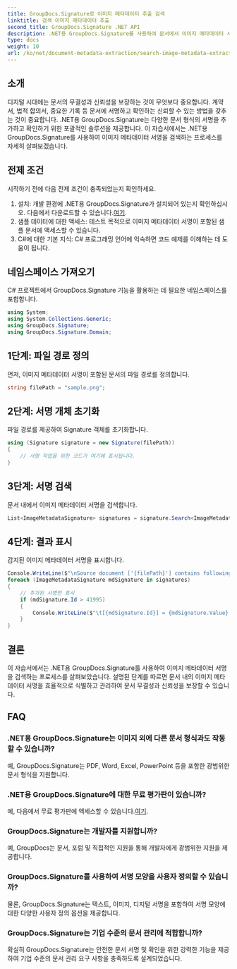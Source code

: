 ```yaml
---
title: GroupDocs.Signature로 이미지 메타데이터 추출 검색
linktitle: 검색 이미지 메타데이터 추출
second_title: GroupDocs.Signature .NET API
description: .NET용 GroupDocs.Signature를 사용하여 문서에서 이미지 메타데이터 서명을 검색하는 방법을 알아보세요. 문서 무결성과 신뢰성을 쉽게 향상할 수 있습니다.
type: docs
weight: 10
url: /ko/net/document-metadata-extraction/search-image-metadata-extraction/
---
```

## 소개
디지털 시대에는 문서의 무결성과 신뢰성을 보장하는 것이 무엇보다 중요합니다. 계약서, 법적 합의서, 중요한 기록 등 문서에 서명하고 확인하는 신뢰할 수 있는 방법을 갖추는 것이 중요합니다. .NET용 GroupDocs.Signature는 다양한 문서 형식의 서명을 추가하고 확인하기 위한 포괄적인 솔루션을 제공합니다. 이 자습서에서는 .NET용 GroupDocs.Signature를 사용하여 이미지 메타데이터 서명을 검색하는 프로세스를 자세히 살펴보겠습니다. 
## 전제 조건
시작하기 전에 다음 전제 조건이 충족되었는지 확인하세요.
1.  설치: 개발 환경에 .NET용 GroupDocs.Signature가 설치되어 있는지 확인하십시오. 다음에서 다운로드할 수 있습니다.[여기](https://releases.groupdocs.com/signature/net/).
2. 샘플 데이터에 대한 액세스: 테스트 목적으로 이미지 메타데이터 서명이 포함된 샘플 문서에 액세스할 수 있습니다.
3. C#에 대한 기본 지식: C# 프로그래밍 언어에 익숙하면 코드 예제를 이해하는 데 도움이 됩니다.

## 네임스페이스 가져오기
C# 프로젝트에서 GroupDocs.Signature 기능을 활용하는 데 필요한 네임스페이스를 포함합니다.
```csharp
using System;
using System.Collections.Generic;
using GroupDocs.Signature;
using GroupDocs.Signature.Domain;
```
## 1단계: 파일 경로 정의
먼저, 이미지 메타데이터 서명이 포함된 문서의 파일 경로를 정의합니다.
```csharp
string filePath = "sample.png";
```
## 2단계: 서명 개체 초기화
파일 경로를 제공하여 Signature 객체를 초기화합니다.
```csharp
using (Signature signature = new Signature(filePath))
{
    // 서명 작업을 위한 코드가 여기에 표시됩니다.
}
```
## 3단계: 서명 검색
문서 내에서 이미지 메타데이터 서명을 검색합니다.
```csharp
List<ImageMetadataSignature> signatures = signature.Search<ImageMetadataSignature>(SignatureType.Metadata);
```
## 4단계: 결과 표시
감지된 이미지 메타데이터 서명을 표시합니다.
```csharp
Console.WriteLine($"\nSource document ['{filePath}'] contains following signatures.");
foreach (ImageMetadataSignature mdSignature in signatures)
{
    // 추가된 서명만 표시
    if (mdSignature.Id > 41995)
    {
        Console.WriteLine($"\t[{mdSignature.Id}] = {mdSignature.Value} ({mdSignature.Type})");
    }
}
```

## 결론
이 자습서에서는 .NET용 GroupDocs.Signature를 사용하여 이미지 메타데이터 서명을 검색하는 프로세스를 살펴보았습니다. 설명된 단계를 따르면 문서 내의 이미지 메타데이터 서명을 효율적으로 식별하고 관리하여 문서 무결성과 신뢰성을 보장할 수 있습니다.
## FAQ
### .NET용 GroupDocs.Signature는 이미지 외에 다른 문서 형식과도 작동할 수 있습니까?
예, GroupDocs.Signature는 PDF, Word, Excel, PowerPoint 등을 포함한 광범위한 문서 형식을 지원합니다.
### .NET용 GroupDocs.Signature에 대한 무료 평가판이 있습니까?
예, 다음에서 무료 평가판에 액세스할 수 있습니다.[여기](https://releases.groupdocs.com/).
### GroupDocs.Signature는 개발자를 지원합니까?
예, GroupDocs는 문서, 포럼 및 직접적인 지원을 통해 개발자에게 광범위한 지원을 제공합니다.
### GroupDocs.Signature를 사용하여 서명 모양을 사용자 정의할 수 있습니까?
물론, GroupDocs.Signature는 텍스트, 이미지, 디지털 서명을 포함하여 서명 모양에 대한 다양한 사용자 정의 옵션을 제공합니다.
### GroupDocs.Signature는 기업 수준의 문서 관리에 적합합니까?
확실히 GroupDocs.Signature는 안전한 문서 서명 및 확인을 위한 강력한 기능을 제공하여 기업 수준의 문서 관리 요구 사항을 충족하도록 설계되었습니다.